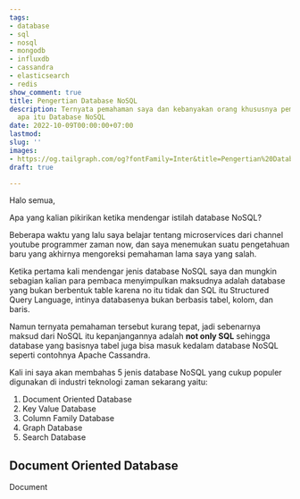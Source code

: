 ```yaml
---
tags:
- database
- sql
- nosql
- mongodb
- influxdb
- cassandra
- elasticsearch
- redis
show_comment: true
title: Pengertian Database NoSQL
description: Ternyata pemahaman saya dan kebanyakan orang khususnya pemula salah tentang
  apa itu Database NoSQL
date: 2022-10-09T00:00:00+07:00
lastmod: 
slug: ''
images:
- https://og.tailgraph.com/og?fontFamily=Inter&title=Pengertian%20Database%20NoSQL&titleTailwind=text-gray-800%20font-bold%20text-6xl&text=ternyata%20Bukan%20NOt%20SQL%20tetapi%20Not%20Only%20SQL&textTailwind=text-gray-700%20text-2xl%20mt-4&logoTailwind=h-8&bgTailwind=bg-white&footer=aliif.space&footerTailwind=text-black&t=1665303744480&refresh=1
draft: true

---
```

Halo semua,

Apa yang kalian pikirikan ketika mendengar istilah database NoSQL?

Beberapa waktu yang lalu saya belajar tentang microservices dari channel youtube programmer zaman now, dan saya menemukan suatu pengetahuan baru yang akhirnya mengoreksi pemahaman lama saya yang salah.

Ketika pertama kali mendengar jenis database NoSQL saya dan mungkin sebagian kalian para pembaca menyimpulkan maksudnya adalah database yang bukan berbentuk table karena no itu tidak dan SQL itu Structured Query Language, intinya databasenya bukan berbasis tabel, kolom, dan baris.

Namun ternyata pemahaman tersebut kurang tepat, jadi sebenarnya maksud dari NoSQL itu kepanjangannya adalah **not only SQL** sehingga database yang basisnya tabel juga bisa masuk kedalam database NoSQL seperti contohnya Apache Cassandra.

Kali ini saya akan membahas 5 jenis database NoSQL yang  cukup populer digunakan di industri teknologi zaman sekarang yaitu:

1. Document Oriented Database
2. Key Value Database
3. Column Family Database
4. Graph Database
5. Search Database

## Document Oriented Database

Document